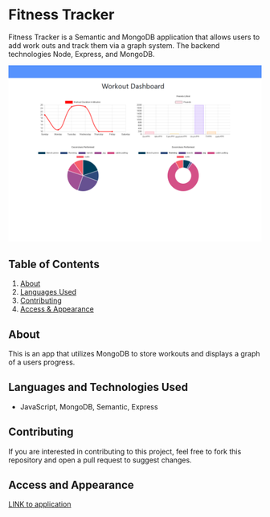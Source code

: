 # Fitness Tracker

Fitness Tracker is a Semantic and MongoDB application that allows users to add work outs and track them via a graph system.  The backend technologies Node, Express, and MongoDB.

![Fitness Chart](https://raw.githubusercontent.com/Carlo-Defilippis/Fitness_Tracker/master/models/fitness.png)

## Table of Contents
1. [About](#about)
2. [Languages Used](#languages)
3. [Contributing](#contribute)
4. [Access & Appearance](#access) 

## About <a name="about"></a>

This is an app that utilizes MongoDB to store workouts and displays a graph of a users progress.

## Languages and Technologies Used <a name="languages"></a>

- JavaScript, MongoDB, Semantic, Express

## Contributing <a name="contribute"></a>

If you are interested in contributing to this project, feel free to fork this repository and open a pull request to suggest changes.

## Access and Appearance <a name="access"></a>

<a href="https://fitness-tracker-carlod.herokuapp.com/stats" target="_blank">LINK to application</a>


